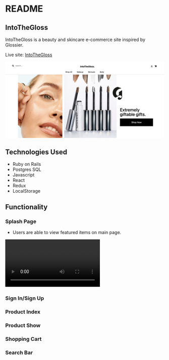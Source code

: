 # README

## IntoTheGloss

IntoTheGloss is a beauty and skincare e-commerce site inspired by Glossier. 

Live site: [IntoTheGloss](https://isabelle-glossier.herokuapp.com/#/)

![text](https://github.com/Isabelleshafran/IntoTheGloss/blob/master/app/assets/images/readme/Splash.png?raw=true)

## Technologies Used 
* Ruby on Rails
* Postgres SQL 
* Javascript
* React 
* Redux
* LocalStorage

## Functionality 

### Splash Page 
 * Users are able to view featured items on main page. 
 
![text](https://github.com/Isabelleshafran/IntoTheGloss/blob/master/app/assets/images/readme/SplashRec.mov)

### Sign In/Sign Up

### Product Index 

### Product Show

### Shopping Cart

### Search Bar
